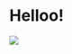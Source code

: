 # Helloo!
<img src="[https://media.tenor.com/Lja-gJc8Ob4AAAAC/hi-hello.gif](https://media0.giphy.com/media/MBlSpxW9dqsiV8Vg4y/giphy.gif?cid=ecf05e47xfy27ndnf298srpc5dj7koanrs33kw205mqmwx99&rid=giphy.gif&ct=g)">

